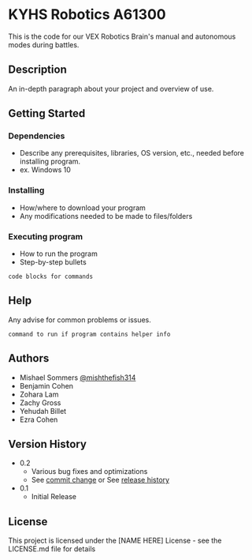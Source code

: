 # KYHS Robotics A61300

This is the code for our VEX Robotics Brain's manual and autonomous 
modes during battles. 

## Description

An in-depth paragraph about your project and overview of use.

## Getting Started

### Dependencies

* Describe any prerequisites, libraries, OS version, etc., needed before installing program.
* ex. Windows 10

### Installing

* How/where to download your program
* Any modifications needed to be made to files/folders

### Executing program

* How to run the program
* Step-by-step bullets
```
code blocks for commands
```

## Help

Any advise for common problems or issues.
```
command to run if program contains helper info
```

## Authors
- Mishael Sommers 
[@mishthefish314](https://twitter.com/mishthefish314)
- Benjamin Cohen 
- Zohara Lam
- Zachy Gross
- Yehudah Billet
- Ezra Cohen
## Version History

* 0.2
    * Various bug fixes and optimizations
    * See [commit change]() or See [release history]()
* 0.1
    * Initial Release

## License

This project is licensed under the [NAME HERE] License - see the LICENSE.md file for details
